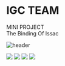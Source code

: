 IGC TEAM
=============
MINI PROJECT
<br>
The Binding Of Issac 

![header](https://capsule-render.vercel.app/api?type=cylinder&color=D2A798&height=100&section=header&text=TheBindingOfIssac&fontSize=30&fontColor=261514&animation=fadeIn)

<img src="https://github-readme-stats.vercel.app/api?username=kaffu0424&show_icons=true&hide=contribs,prs&cache_seconds=86400&theme=onedark"> <img src="https://github-readme-stats.vercel.app/api?username=binanuku&show_icons=true&hide=contribs,prs&cache_seconds=86400&theme=tokyonight">
<img src="https://github-readme-stats.vercel.app/api?username=churush912837465&show_icons=true&hide=contribs,prs&cache_seconds=86400&theme=material-palenight">
<img src="https://github-readme-stats.vercel.app/api?username=Dayoeyo&show_icons=true&hide=contribs,prs&cache_seconds=86400&theme=aura_dark">
